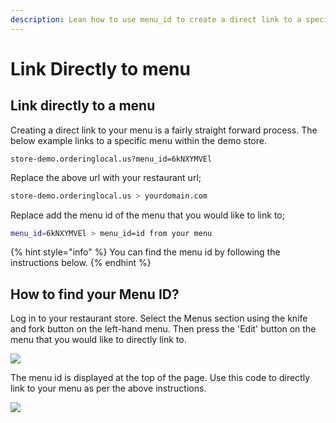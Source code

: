 ```yaml
---
description: Lean how to use menu_id to create a direct link to a specific menu.
---
```


# Link Directly to menu

## Link directly to a menu

Creating a direct link to your menu is a fairly straight forward process. The below example links to a specific menu within the demo store.

```text
store-demo.orderinglocal.us?menu_id=6kNXYMVEl
```

Replace the above url with your restaurant url;

```bash
store-demo.orderinglocal.us > yourdomain.com
```

Replace add the menu id of the menu that you would like to link to;

```bash
menu_id=6kNXYMVEl > menu_id=id from your menu
```

{% hint style="info" %}
You can find the menu id by following the instructions below.
{% endhint %}

## How to find your Menu ID?

Log in to your restaurant store. Select the Menus section using the knife and fork button on the left-hand menu. Then press the 'Edit' button on the menu that you would like to directly link to.

![](../.gitbook/assets/meniidstep1.png)

The menu id is displayed at the top of the page. Use this code to directly link to your menu as per the above instructions.

![](../.gitbook/assets/menuidstep2%20%282%29.png)


